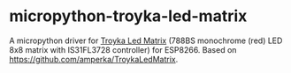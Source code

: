# micropython-troyka-led-matrix

A micropython driver for [Troyka Led Matrix](https://amperka.ru/product/troyka-led-matrix) (788BS monochrome (red) LED 8x8 matrix with IS31FL3728 controller) for ESP8266.
Based on https://github.com/amperka/TroykaLedMatrix.
